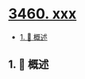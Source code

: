 # [3460. xxx](https://github.com/Tdahuyou/TNotes.leetcode/tree/main/notes/3460.%20xxx)

<!-- region:toc -->

- [1. 📝 概述](#1--概述)

<!-- endregion:toc -->

## 1. 📝 概述
